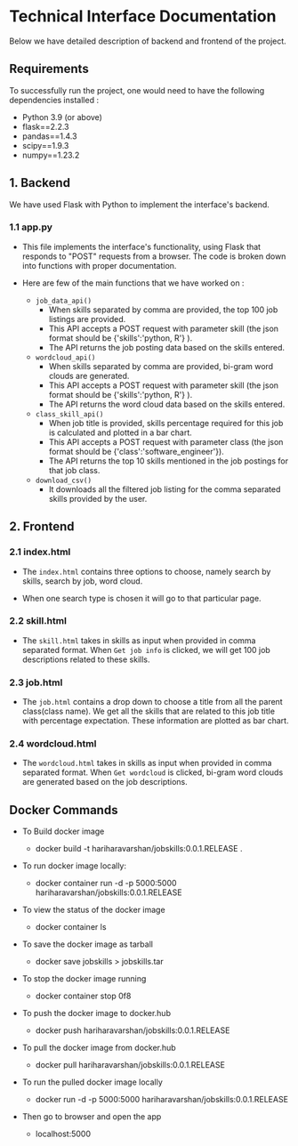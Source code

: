 # Technical Interface Documentation

Below we have detailed description of backend and frontend of the project.

## Requirements

To successfully run the project, one would need to have the following dependencies installed :

- Python 3.9 (or above)
- flask==2.2.3
- pandas==1.4.3
- scipy==1.9.3
- numpy==1.23.2


## 1. Backend

We have used Flask with Python to implement the interface's backend.

### 1.1 app.py

- This file implements the interface's functionality, using Flask that responds to "POST" requests from a browser. The code is broken down into functions with proper documentation.

- Here are few of the main functions that we have worked on :

    -  `job_data_api()`
        - When skills separated by comma are provided, the top 100 job listings are provided. 
        - This API accepts a POST request with parameter skill (the json format should be {'skills':'python, R'} ).    
        - The API returns the job posting data based on the skills entered.
    -  `wordcloud_api()` 
        - When skills separated by comma are provided, bi-gram word clouds are generated.
        - This API accepts a POST request with parameter skill (the json format should be {'skills':'python, R'} ).    
        - The API returns the word cloud data based on the skills entered.
    -  `class_skill_api()` 
        - When job title is provided, skills percentage required for this job is calculated and plotted in a bar chart.
        - This API accepts a POST request with parameter class (the json format should be {'class':'software_engineer'}).    
        - The API returns the top 10 skills mentioned in the job postings for that job class. 
    -  `download_csv()` 
        - It downloads all the filtered job listing for the comma separated skills provided by the user.
    
 
## 2. Frontend


### 2.1 index.html

- The `index.html` contains three options to choose, namely search by skills, search by job, word cloud.

- When one search type is chosen it will go to that particular page.

### 2.2 skill.html

- The `skill.html` takes in skills as input when provided in comma separated format. When `Get job info` is clicked, we will get 100 job descriptions related to these skills. 

### 2.3 job.html 

- The `job.html` contains a drop down to choose a title from all the parent class(class name). We get all the skills that are related to this job title with percentage expectation. These information are plotted as bar chart.

### 2.4 wordcloud.html

- The `wordcloud.html` takes in skills as input when provided in comma separated format.  When `Get wordcloud` is clicked, bi-gram word clouds are generated based on the job descriptions.


## Docker Commands


- To Build docker image
    - docker build -t hariharavarshan/jobskills:0.0.1.RELEASE .
- To run docker image locally:
    - docker container run -d -p 5000:5000 hariharavarshan/jobskills:0.0.1.RELEASE
- To view the status of the docker image
    - docker container ls
- To save the docker image as tarball
    - docker save jobskills > jobskills.tar
- To stop the docker image running
    - docker container stop 0f8
- To push the docker image to docker.hub
    - docker push hariharavarshan/jobskills:0.0.1.RELEASE

- To pull the docker image from docker.hub
    - docker pull hariharavarshan/jobskills:0.0.1.RELEASE
- To run the pulled docker image locally
    - docker run -d -p 5000:5000 hariharavarshan/jobskills:0.0.1.RELEASE
    
- Then go to browser and open the app
    - localhost:5000
    

